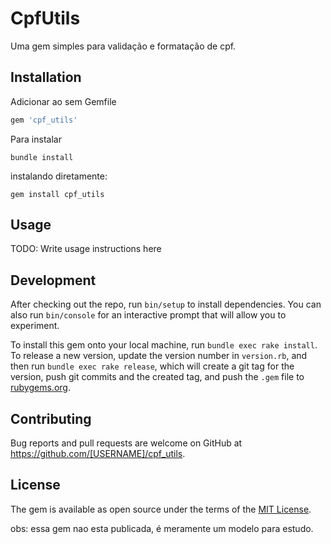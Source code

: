 # CpfUtils

Uma gem simples para validação e formatação de cpf.

## Installation

Adicionar ao sem Gemfile
```ruby
gem 'cpf_utils'
```

Para instalar
```shell
bundle install
```    

instalando diretamente:
```shell
gem install cpf_utils
```

## Usage

TODO: Write usage instructions here

## Development

After checking out the repo, run `bin/setup` to install dependencies. You can also run `bin/console` for an interactive prompt that will allow you to experiment.

To install this gem onto your local machine, run `bundle exec rake install`. To release a new version, update the version number in `version.rb`, and then run `bundle exec rake release`, which will create a git tag for the version, push git commits and the created tag, and push the `.gem` file to [rubygems.org](https://rubygems.org).

## Contributing

Bug reports and pull requests are welcome on GitHub at https://github.com/[USERNAME]/cpf_utils.

## License

The gem is available as open source under the terms of the [MIT License](https://opensource.org/licenses/MIT).

obs: essa gem nao esta publicada, é meramente um modelo para estudo.
